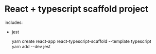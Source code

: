 # React + typescript scaffold project

includes:

- jest

    yarn create react-app react-typescript-scaffold --template typescript
    yarn add --dev jest
